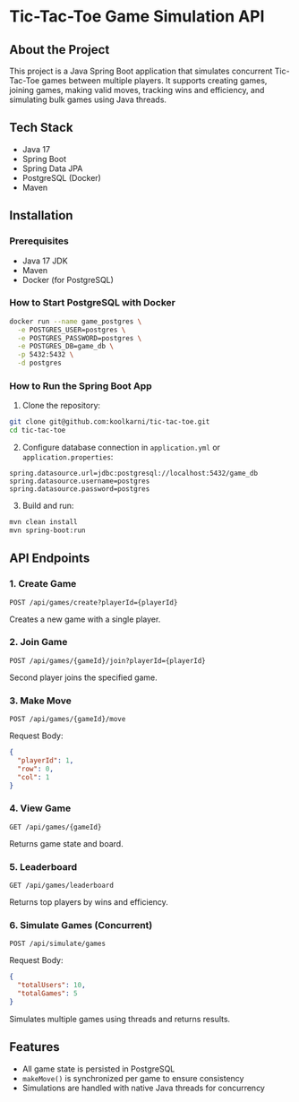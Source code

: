# Tic-Tac-Toe Game Simulation API

## About the Project

This project is a Java Spring Boot application that simulates concurrent Tic-Tac-Toe games between multiple players. It supports creating games, joining games, making valid moves, tracking wins and efficiency, and simulating bulk games using Java threads.

## Tech Stack

- Java 17
- Spring Boot
- Spring Data JPA
- PostgreSQL (Docker)
- Maven

## Installation

### Prerequisites
- Java 17 JDK
- Maven
- Docker (for PostgreSQL)

### How to Start PostgreSQL with Docker

```bash
docker run --name game_postgres \
  -e POSTGRES_USER=postgres \
  -e POSTGRES_PASSWORD=postgres \
  -e POSTGRES_DB=game_db \
  -p 5432:5432 \
  -d postgres
```

### How to Run the Spring Boot App

1. Clone the repository:
```bash
git clone git@github.com:koolkarni/tic-tac-toe.git
cd tic-tac-toe
```

2. Configure database connection in `application.yml` or `application.properties`:
```properties
spring.datasource.url=jdbc:postgresql://localhost:5432/game_db
spring.datasource.username=postgres
spring.datasource.password=postgres
```

3. Build and run:
```bash
mvn clean install
mvn spring-boot:run
```

## API Endpoints

### 1. Create Game
```
POST /api/games/create?playerId={playerId}
```
Creates a new game with a single player.

### 2. Join Game
```
POST /api/games/{gameId}/join?playerId={playerId}
```
Second player joins the specified game.

### 3. Make Move
```
POST /api/games/{gameId}/move
```
Request Body:
```json
{
  "playerId": 1,
  "row": 0,
  "col": 1
}
```

### 4. View Game
```
GET /api/games/{gameId}
```
Returns game state and board.

### 5. Leaderboard
```
GET /api/games/leaderboard
```
Returns top players by wins and efficiency.

### 6. Simulate Games (Concurrent)
```
POST /api/simulate/games
```
Request Body:
```json
{
  "totalUsers": 10,
  "totalGames": 5
}
```
Simulates multiple games using threads and returns results.

## Features

- All game state is persisted in PostgreSQL
- `makeMove()` is synchronized per game to ensure consistency
- Simulations are handled with native Java threads for concurrency
